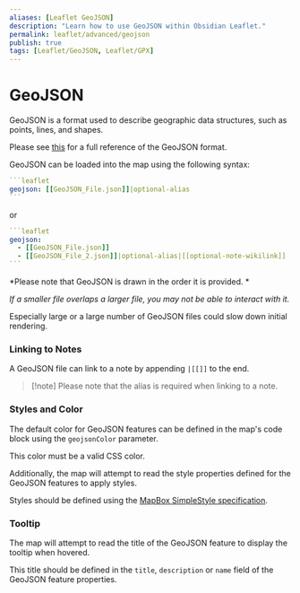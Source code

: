 ```yaml
---
aliases: [Leaflet GeoJSON]
description: "Learn how to use GeoJSON within Obsidian Leaflet."
permalink: leaflet/advanced/geojson
publish: true
tags: [Leaflet/GeoJSON, Leaflet/GPX]
---
```


# GeoJSON

GeoJSON is a format used to describe geographic data structures, such as points, lines, and shapes. 

Please see [this](https://datatracker.ietf.org/doc/html/rfc7946) for a full reference of the GeoJSON format.

GeoJSON can be loaded into the map using the following syntax:

````yaml
```leaflet
geojson: [[GeoJSON_File.json]]|optional-alias
```
````

or

````yaml
```leaflet
geojson:
  - [[GeoJSON_File.json]]
  - [[GeoJSON_File_2.json]]|optional-alias|[[optional-note-wikilink]]
```
````

*Please note that GeoJSON is drawn in the order it is provided. *

*If a smaller file overlaps a larger file, you may not be able to interact with it.*

Especially large or a large number of GeoJSON files could slow down initial rendering.

### Linking to Notes

A GeoJSON file can link to a note by appending `|[[]]` to the end.

>[!note] Please note that the alias is required when linking to a note.

### Styles and Color

The default color for GeoJSON features can be defined in the map's code block using the `geojsonColor` parameter. 

This color must be a valid CSS color.

Additionally, the map will attempt to read the style properties defined for the GeoJSON features to apply styles. 

Styles should be defined using the [MapBox SimpleStyle specification](https://github.com/mapbox/simplestyle-spec/tree/master/1.1.0).

### Tooltip

The map will attempt to read the title of the GeoJSON feature to display the tooltip when hovered. 

This title should be defined in the `title`, `description` or `name` field of the GeoJSON feature properties.

